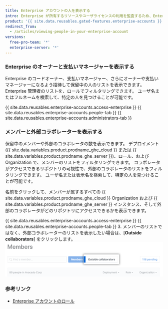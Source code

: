 ```yaml
---
title: Enterprise アカウントの人を表示する
intro: Enterprise が所有するリソースやユーザライセンスの利用を監査するため、Enterprise のオーナーは、Enterprise アカウントの管理者およびメンバーすべてを表示できます。
product: '{{ site.data.reusables.gated-features.enterprise-accounts }}'
redirect_from:
  - /articles/viewing-people-in-your-enterprise-account
versions:
  free-pro-team: '*'
  enterprise-server: '*'
---
```


### Enterprise のオーナーと支払いマネージャーを表示する

Enterprise のコードオーナー、支払いマネージャー、さらにオーナーや支払いマネージャーになるよう招待して保留中の人のリストを表示できます。 Enterprise 管理者のリストを、ロールでフィルタリングできます。 ユーザ名またはフルネームを検索して、特定の人を見つけることが可能です。

{{ site.data.reusables.enterprise-accounts.access-enterprise }}
{{ site.data.reusables.enterprise-accounts.people-tab }}
{{ site.data.reusables.enterprise-accounts.administrators-tab }}

### メンバーと外部コラボレーターを表示する

保留中のメンバーや外部のコラボレータの数を表示できます。 デプロイメント ({{ site.data.variables.product.prodname_ghe_cloud }} または {{ site.data.variables.product.prodname_ghe_server }})、ロール、および Organization で、メンバーのリストをフィルタリングできます。 コラボレータがアクセスできるリポジトリの可視性で、外部のコラボレータのリストをフィルタリングできます。 ユーザ名または表示名を検索して、特定の人を見つけることが可能です。

名前をクリックして、メンバーが属するすべての {{ site.data.variables.product.prodname_ghe_cloud }} Organization および {{ site.data.variables.product.prodname_ghe_server }} インスタンス、そして外部のコラボレータがどのリポジトリにアクセスできるかを表示できます。

{{ site.data.reusables.enterprise-accounts.access-enterprise }}
{{ site.data.reusables.enterprise-accounts.people-tab }}
3. メンバーのリストではなく、外部コラボレーターのリストを表示したい場合は、[**Outside collaborators**] をクリックします。 ![Organization メンバーのページにある、[Outside collaborators] タブ](/assets/images/help/business-accounts/outside-collaborators-tab.png)

### 参考リンク

- [Enterprise アカウントのロール](/articles/roles-for-an-enterprise-account)
